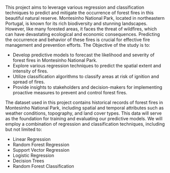 This project aims to leverage various regression and classification techniques to predict and mitigate the occurrence of forest fires in this beautiful natural reserve. 
Montesinho National Park, located in northeastern Portugal, is known for its rich biodiversity and stunning landscapes. However, like many forested areas, it faces the threat of wildfires, which can have devastating ecological and economic consequences. Predicting the occurrence and behavior of these fires is crucial for effective fire management and prevention efforts.
The Objective of the study is to:
* Develop predictive models to forecast the likelihood and severity of forest fires in Montesinho National Park.
* Explore various regression techniques to predict the spatial extent and intensity of fires.
* Utilize classification algorithms to classify areas at risk of ignition and spread of fires.
* Provide insights to stakeholders and decision-makers for implementing proactive measures to prevent and control forest fires.

The dataset used in this project contains historical records of forest fires in Montesinho National Park, including spatial and temporal attributes such as weather conditions, topography, and land cover types. This data will serve as the foundation for training and evaluating our predictive models.
We will employ a combination of regression and classification techniques, including but not limited to:

* Linear Regression
* Random Forest Regression
* Support Vector Regression
* Logistic Regression
* Decision Trees
* Random Forest Classification
